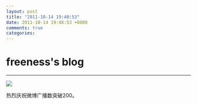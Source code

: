 ```yaml
---
layout: post
title: "2011-10-14 19:48:53"
date: 2011-10-14 19:48:53 +0800
comments: true
categories: 
---
```


# freeness's blog

----------

![](http://okqmqrbgo.bkt.clouddn.com/201110141948531.jpg)

>
热烈庆祝微博广播数突破200。